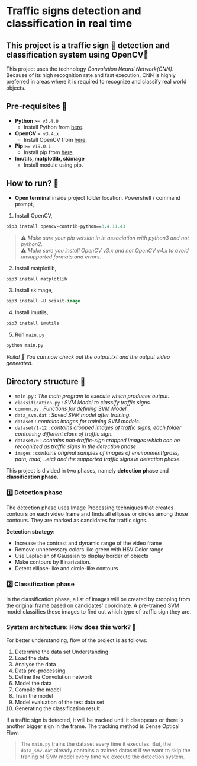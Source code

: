 # Traffic signs detection and classification in real time

## This project is a traffic sign :no_mobile_phones: detection and classification system using OpenCV:round_pushpin:

This project uses the technology *Convolution Neural Network(CNN)*. Because of its high recognition rate and fast execution, CNN is highly preferred in areas where it is required to recognize and classify real world objects.<br>

## Pre-requisites :rotating_light:

- **Python** `>= v3.4.0`
    - Install Python from [here](https://www.python.org/).
- **OpenCV** `= v3.4.x`
    - Install OpenCV from [here](https://opencv.org/releases/).
- **Pip** `>= v19.0.1`
    - Install pip from [here](https://pip.pypa.io/en/stable/installing/).
- **Imutils, matplotlib, skimage**
    - Install module using pip.

## How to run? :rocket:

- **Open terminal** inside project folder location.
Powershell / command prompt,
1. Install OpenCV,

```ps
pip3 install opencv-contrib-python==3.4.11.43
```
> :warning: *Make sure your pip version in in association with python3 and not python2.*<br> 
> :warning: *Make sure you install OpenCV v3.x and not OpenCV v4.x to avoid unsupported formats and errors.*

2. Install matplotlib,

```ps
pip3 install matplotlib
```

3. Install skimage,

```ps
pip3 install -U scikit-image
```

4. Install imutils,

```ps
pip3 install imutils
```

5. Run `main.py`

```ps
python main.py
```
*Voila! :clap: You can now check out the output.txt and the output video generated.*

## Directory structure :open_file_folder:
- `main.py` : *The main program to execute which produces output.*
- `classification.py` : *SVM Model to classify traffic signs.*
- `common.py` : *Functions for defining SVM Model.*
- `data_svm.dat` : *Saved SVM model after training.*
- `dataset` : *contains images for training SVM models.*
- `dataset/1-12` : *contains cropped images of traffic signs, each folder containing different class of traffic sign.*
- `dataset/0` : *contains non-traffic-sign cropped images which can be recognized as traffic signs in the detection phase* 
- `images` : *contains original samples of images of environment(grass, path, road, ..etc) and the supported traffic signs in detection phase.*

This project is divided in two phases, namely **detection phase** and **classification phase**. 

### :one: Detection phase

The detection phase uses Image Processing techniques that creates contours on each video frame and finds all ellipses or circles among those contours. They are marked as candidates for traffic signs.

**Detection strategy:**
- Increase the contrast and dynamic range of the video frame
- Remove unnecessary colors like green with HSV Color range
- Use Laplacian of Gaussian to display border of objects
- Make contours by Binarization.
- Detect ellipse-like and circle-like contours

### :two: Classification phase

In the classification phase, a list of images will be created by cropping from the original frame based on candidates' coordinate. A pre-trained SVM model classifies these images to find out which type of traffic sign they are.

### System architecture: How does this work? :wrench:

For better understanding, flow of the project is as follows:

1. Determine the data set Understanding
2. Load the data
3. Analyse the data
4. Data pre-processing
5. Define the Convolution network
6. Model the data
7. Compile the model
8. Train the model
9. Model evaluation of the test data set
10. Generating the classification result

If a traffic sign is detected, it will be tracked until it disappears or there is another bigger sign in the frame. The tracking method is Dense Optical Flow.
> The `main.py` trains the dataset every time it executes. But, the `data_smv.dat` already contains a trained dataset if we want to skip the traning of SMV model every time we execute the detection system.

<!-- Using CNN, python based.
Tools and technologies used:
1. Python
2. CNN
3. opencv
4. machine learning
5. image processing -->
